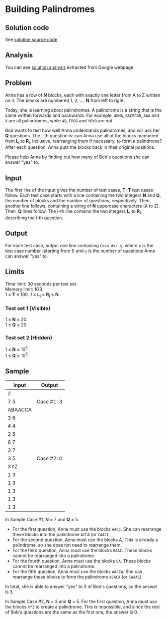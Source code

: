 # Building Palindromes

## Solution code

See [solution source code](/Round%20B/Building%20Palindromes/solution.js)

## Analysis

You can see [solution analysis](/Round%20B/Building%20Palindromes/analysis.md) extracted from Google webpage.

## Problem

Anna has a row of **N** blocks, each with exactly one letter from A to Z written on it. The blocks are numbered 1, 2, ..., **N** from left to right.

Today, she is learning about palindromes. A palindrome is a string that is the same written forwards and backwards. For example, `ANNA`, `RACECAR`, `AAA` and `X` are all palindromes, while `AB`, `FROG` and `YOYO` are not.

Bob wants to test how well Anna understands palindromes, and will ask her **Q** questions. The i-th question is: can Anna use all of the blocks numbered from **L<sub>i</sub>** to **R<sub>i</sub>**, inclusive, rearranging them if necessary, to form a palindrome? After each question, Anna puts the blocks back in their original positions.

Please help Anna by finding out how many of Bob's questions she can answer "yes" to.

## Input

The first line of the input gives the number of test cases, **T**. **T** test cases follow. Each test case starts with a line containing the two integers **N** and **Q**, the number of blocks and the number of questions, respectively. Then, another line follows, containing a string of **N** uppercase characters (A to Z). Then, **Q** lines follow. The i-th line contains the two integers **L<sub>i</sub>** to **R<sub>i</sub>**, describing the i-th question.

## Output

For each test case, output one line containing `Case #x: y`, where `x` is the test case number (starting from 1) and `y` is the number of questions Anna can answer "yes" to.

## Limits

Time limit: 30 seconds per test set.<br>
Memory limit: 1GB.<br>
1 ≤ **T** ≤ 100. 1 ≤ **L<sub>i</sub>** ≤ **R<sub>i</sub>** ≤ **N**.

### Test set 1 (Visible)

1 ≤ **N** ≤ 20.<br>
1 ≤ **Q** ≤ 20.

### Test set 2 (Hidden)

1 ≤ **N** ≤ 10<sup>5</sup>.<br>
1 ≤ **Q** ≤ 10<sup>5</sup>.

## Sample

| Input   | Output     |
| ------- | ---------- |
| 2       |            |
| 7 5     | Case #1: 3 |
| ABAACCA |            |
| 3 6     |            |
| 4 4     |            |
| 2 5     |            |
| 6 7     |            |
| 3 7     |            |
| 3 5     | Case #2: 0 |
| XYZ     |            |
| 1 3     |            |
| 1 3     |            |
| 1 3     |            |
| 1 3     |            |
| 1 3     |            |

In Sample Case #1, **N** = 7 and **Q** = 5.

- For the first question, Anna must use the blocks `AACC`. She can rearrange these blocks into the palindrome `ACCA` (or `CAAC`).
- For the second question, Anna must use the blocks A. This is already a palindrome, so she does not need to rearrange them.
- For the third question, Anna must use the blocks `BAAC`. These blocks cannot be rearranged into a palindrome.
- For the fourth question, Anna must use the blocks `CA`. These blocks cannot be rearranged into a palindrome.
- For the fifth question, Anna must use the blocks `AACCA`. She can rearrange these blocks to form the palindrome `ACACA` (or `CAAAC`).

In total, she is able to answer "yes" to 3 of Bob's questions, so the answer is 3.

In Sample Case #2, **N** = 3 and **Q** = 5. For the first question, Anna must use the blocks `XYZ` to create a palindrome. This is impossible, and since the rest of Bob's questions are the same as the first one, the answer is 0.
